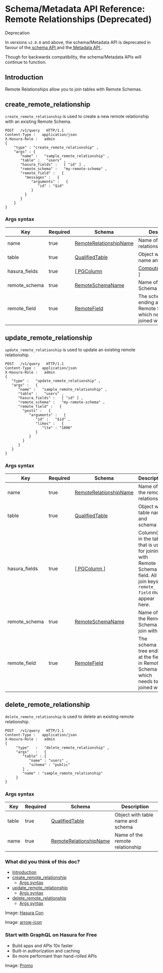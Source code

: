 # Schema/Metadata API Reference: Remote Relationships (Deprecated)

Deprecation

In versions `v2.0.0` and above, the schema/Metadata API is deprecated in
favour of the[ schema API ](https://hasura.io/docs/latest/api-reference/schema-api/index/)and the[ Metadata API ](https://hasura.io/docs/latest/api-reference/metadata-api/index/).

Though for backwards compatibility, the schema/Metadata APIs will
continue to function.

## Introduction​

Remote Relationships allow you to join tables with Remote Schemas.

## create_remote_relationship​

 `create_remote_relationship` is used to create a new remote relationship
with an existing Remote Schema.

```
POST   /v1/query   HTTP/1.1
Content-Type :   application/json
X-Hasura-Role :   admin
{
    "type" : "create_remote_relationship" ,
    "args" : {
       "name" :   "sample_remote_relationship" ,
       "table" :   "users" ,
       "hasura_fields" :   [ "id" ] ,
       "remote_schema" :   "my-remote-schema" ,
       "remote_field" :   {
         "messages" :   {
            "arguments" :   {
               "id" : "$id"
            }
         }
       }
    }
}
```

### Args syntax​

| Key | Required | Schema | Description |
|---|---|---|---|
| name | true | [ RemoteRelationshipName ](https://hasura.io/docs/latest/api-reference/syntax-defs/#remoterelationshipname) | Name of the remote relationship |
| table | true | [ QualifiedTable ](https://hasura.io/docs/latest/api-reference/syntax-defs/#qualifiedtable) | Object with table name and schema |
| hasura_fields | true | [[ PGColumn ](https://hasura.io/docs/latest/api-reference/syntax-defs/#pgcolumn)|[ ComputedFieldName ](https://hasura.io/docs/latest/api-reference/syntax-defs/#computedfieldname)] | Column/Computed field(s) in the table that is used for joining with Remote Schema field. All join keys in `remote_ field` must appear here. |
| remote_schema | true | [ RemoteSchemaName ](https://hasura.io/docs/latest/api-reference/syntax-defs/#remoteschemaname) | Name of the Remote Schema to join with |
| remote_field | true | [ RemoteField ](https://hasura.io/docs/latest/api-reference/syntax-defs/#remotefield) | The schema tree ending at the field in Remote Schema which needs to be joined with. |


## update_remote_relationship​

 `update_remote_relationship` is used to update an existing remote relationship.

```
POST   /v1/query   HTTP/1.1
Content-Type :   application/json
X-Hasura-Role :   admin
{
   "type" :   "update_remote_relationship" ,
   "args" :   {
      "name" :   "sample_remote_relationship" ,
      "table" :   "users" ,
      "hasura_fields" :   [ "id" ] ,
      "remote_schema" :   "my-remote-schema" ,
      "remote_field" :   {
        "posts" :   {
           "arguments" :   {
              "id" :   "$id" ,
              "likes" :   {
                 "lte" : "1000"
              }
           }
        }
      }
   }
}
```

### Args syntax​

| Key | Required | Schema | Description |
|---|---|---|---|
| name | true | [ RemoteRelationshipName ](https://hasura.io/docs/latest/api-reference/syntax-defs/#remoterelationshipname) | Name of the remote relationship |
| table | true | [ QualifiedTable ](https://hasura.io/docs/latest/api-reference/syntax-defs/#qualifiedtable) | Object with table name and schema |
| hasura_fields | true | [[ PGColumn ](https://hasura.io/docs/latest/api-reference/syntax-defs/#pgcolumn)] | Column(s) in the table that is used for joining with Remote Schema field. All join keys in `remote_ field` must appear here. |
| remote_schema | true | [ RemoteSchemaName ](https://hasura.io/docs/latest/api-reference/syntax-defs/#remoteschemaname) | Name of the Remote Schema to join with |
| remote_field | true | [ RemoteField ](https://hasura.io/docs/latest/api-reference/syntax-defs/#remotefield) | The schema tree ending at the field in Remote Schema which needs to be joined with. |


## delete_remote_relationship​

 `delete_remote_relationship` is used to delete an existing remote relationship.

```
POST   /v1/query   HTTP/1.1
Content-Type :   application/json
X-Hasura-Role :   admin
{
     "type"   :   "delete_remote_relationship" ,
     "args"   :   {
        "table" : {
           "name" : "users" ,
           "schema" : "public"
        } ,
        "name" : "sample_remote_relationship"
     }
}
```

### Args syntax​

| Key | Required | Schema | Description |
|---|---|---|---|
| table | true | [ QualifiedTable ](https://hasura.io/docs/latest/api-reference/syntax-defs/#qualifiedtable) | Object with table name and schema |
| name | true | [ RemoteRelationshipName ](https://hasura.io/docs/latest/api-reference/syntax-defs/#remoterelationshipname) | Name of the remote relationship |


### What did you think of this doc?

- [ Introduction ](https://hasura.io/docs/latest/api-reference/schema-metadata-api/remote-relationships/#schema-metadata-update-remote-relationship-syntax/#introduction)
- [ create_remote_relationship ](https://hasura.io/docs/latest/api-reference/schema-metadata-api/remote-relationships/#schema-metadata-update-remote-relationship-syntax/#schema-metadata-create-remote-relationship)
    - [ Args syntax ](https://hasura.io/docs/latest/api-reference/schema-metadata-api/remote-relationships/#schema-metadata-update-remote-relationship-syntax/#schema-metadata-create-remote-relationship-syntax)
- [ update_remote_relationship ](https://hasura.io/docs/latest/api-reference/schema-metadata-api/remote-relationships/#schema-metadata-update-remote-relationship-syntax/#schema-metadata-update-remote-relationship)
    - [ Args syntax ](https://hasura.io/docs/latest/api-reference/schema-metadata-api/remote-relationships/#schema-metadata-update-remote-relationship-syntax/#schema-metadata-update-remote-relationship-syntax)
- [ delete_remote_relationship ](https://hasura.io/docs/latest/api-reference/schema-metadata-api/remote-relationships/#schema-metadata-update-remote-relationship-syntax/#schema-metadata-delete-remote-relationship)
    - [ Args syntax ](https://hasura.io/docs/latest/api-reference/schema-metadata-api/remote-relationships/#schema-metadata-update-remote-relationship-syntax/#schema-metadata-delete-remote-relationship-syntax)


Image: [ Hasura Con ](https://res.cloudinary.com/dh8fp23nd/image/upload/v1686154570/hasura-con-2023/has-con-light-date_r2a2ud.png)

Image: [ arrow-icon ](https://res.cloudinary.com/dh8fp23nd/image/upload/v1683723549/main-web/chevron-right_ldbi7d.png)

### Start with GraphQL on Hasura for Free

- Build apps and APIs 10x faster
- Built-in authorization and caching
- 8x more performant than hand-rolled APIs


Image: [ Promo ](https://hasura.io/docs/assets/images/hasura-free-ff60e409244e0ea12b5a3045d1a9096b.png)